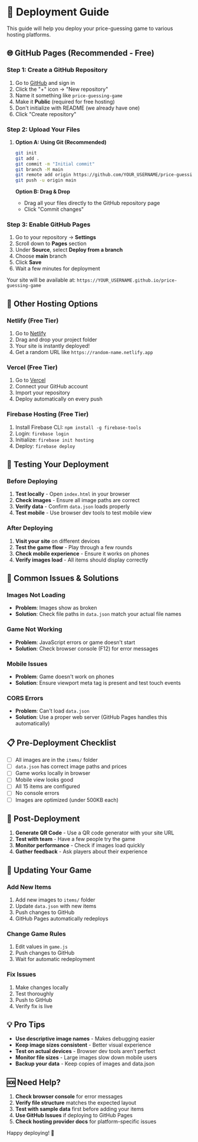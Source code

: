 # 🚀 Deployment Guide

This guide will help you deploy your price-guessing game to various hosting platforms.

## 🌐 GitHub Pages (Recommended - Free)

### Step 1: Create a GitHub Repository
1. Go to [GitHub](https://github.com) and sign in
2. Click the "+" icon → "New repository"
3. Name it something like `price-guessing-game`
4. Make it **Public** (required for free hosting)
5. Don't initialize with README (we already have one)
6. Click "Create repository"

### Step 2: Upload Your Files
1. **Option A: Using Git (Recommended)**
   ```bash
   git init
   git add .
   git commit -m "Initial commit"
   git branch -M main
   git remote add origin https://github.com/YOUR_USERNAME/price-guessing-game.git
   git push -u origin main
   ```

   **Option B: Drag & Drop**
   - Drag all your files directly to the GitHub repository page
   - Click "Commit changes"

### Step 3: Enable GitHub Pages
1. Go to your repository → **Settings**
2. Scroll down to **Pages** section
3. Under **Source**, select **Deploy from a branch**
4. Choose **main** branch
5. Click **Save**
6. Wait a few minutes for deployment

Your site will be available at: `https://YOUR_USERNAME.github.io/price-guessing-game`

## 🎯 Other Hosting Options

### Netlify (Free Tier)
1. Go to [Netlify](https://netlify.com)
2. Drag and drop your project folder
3. Your site is instantly deployed!
4. Get a random URL like `https://random-name.netlify.app`

### Vercel (Free Tier)
1. Go to [Vercel](https://vercel.com)
2. Connect your GitHub account
3. Import your repository
4. Deploy automatically on every push

### Firebase Hosting (Free Tier)
1. Install Firebase CLI: `npm install -g firebase-tools`
2. Login: `firebase login`
3. Initialize: `firebase init hosting`
4. Deploy: `firebase deploy`

## 📱 Testing Your Deployment

### Before Deploying
1. **Test locally** - Open `index.html` in your browser
2. **Check images** - Ensure all image paths are correct
3. **Verify data** - Confirm `data.json` loads properly
4. **Test mobile** - Use browser dev tools to test mobile view

### After Deploying
1. **Visit your site** on different devices
2. **Test the game flow** - Play through a few rounds
3. **Check mobile experience** - Ensure it works on phones
4. **Verify images load** - All items should display correctly

## 🔧 Common Issues & Solutions

### Images Not Loading
- **Problem**: Images show as broken
- **Solution**: Check file paths in `data.json` match your actual file names

### Game Not Working
- **Problem**: JavaScript errors or game doesn't start
- **Solution**: Check browser console (F12) for error messages

### Mobile Issues
- **Problem**: Game doesn't work on phones
- **Solution**: Ensure viewport meta tag is present and test touch events

### CORS Errors
- **Problem**: Can't load `data.json`
- **Solution**: Use a proper web server (GitHub Pages handles this automatically)

## 📋 Pre-Deployment Checklist

- [ ] All images are in the `items/` folder
- [ ] `data.json` has correct image paths and prices
- [ ] Game works locally in browser
- [ ] Mobile view looks good
- [ ] All 15 items are configured
- [ ] No console errors
- [ ] Images are optimized (under 500KB each)

## 🎉 Post-Deployment

1. **Generate QR Code** - Use a QR code generator with your site URL
2. **Test with team** - Have a few people try the game
3. **Monitor performance** - Check if images load quickly
4. **Gather feedback** - Ask players about their experience

## 🔄 Updating Your Game

### Add New Items
1. Add new images to `items/` folder
2. Update `data.json` with new items
3. Push changes to GitHub
4. GitHub Pages automatically redeploys

### Change Game Rules
1. Edit values in `game.js`
2. Push changes to GitHub
3. Wait for automatic redeployment

### Fix Issues
1. Make changes locally
2. Test thoroughly
3. Push to GitHub
4. Verify fix is live

## 💡 Pro Tips

- **Use descriptive image names** - Makes debugging easier
- **Keep image sizes consistent** - Better visual experience
- **Test on actual devices** - Browser dev tools aren't perfect
- **Monitor file sizes** - Large images slow down mobile users
- **Backup your data** - Keep copies of images and data.json

## 🆘 Need Help?

1. **Check browser console** for error messages
2. **Verify file structure** matches the expected layout
3. **Test with sample data** first before adding your items
4. **Use GitHub Issues** if deploying to GitHub Pages
5. **Check hosting provider docs** for platform-specific issues

Happy deploying! 🚀
